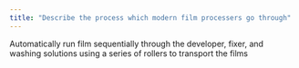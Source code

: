 ```yaml
---
title: "Describe the process which modern film processers go through"
---
```

Automatically run film sequentially through the developer, fixer, and washing solutions using a series of rollers to transport the films

